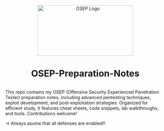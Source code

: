 <div align="center">
  <img src="https://github.com/user-attachments/assets/ac50e682-66f8-461d-88d6-85e2bacbfaa2" alt="OSEP Logo" width="300" height="160" style="vertical-align: middle;" />
  <h1 style="display: inline-block; vertical-align: middle;">OSEP-Preparation-Notes</h1>
</div>

This repo contains my OSEP (Offensive Security Experienced Penetration Tester) preparation notes, including advanced pentesting techniques, exploit development, and post-exploitation strategies. Organized for efficient study, it features cheat sheets, code snippets, lab walkthroughs, and tools. Contributions welcome!

-> Always asume that all defenses are enabled!!
